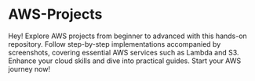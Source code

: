 # AWS-Projects
Hey! Explore AWS projects from beginner to advanced with this hands-on repository. Follow step-by-step implementations accompanied by screenshots, covering essential AWS services such as Lambda and S3. Enhance your cloud skills and dive into practical guides. Start your AWS journey now!
